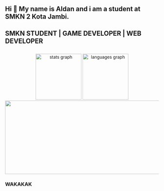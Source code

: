 ## Hi 👋 My name is Aldan and i am a student at SMKN 2 Kota Jambi.

## SMKN STUDENT | GAME DEVELOPER | WEB DEVELOPER

##

<div align="center">
  <img src="https://github-readme-stats.vercel.app/api?username=aldanziikri&hide_title=false&hide_rank=false&show_icons=true&include_all_commits=true&count_private=true&disable_animations=false&theme=dracula&locale=en&hide_border=false" height="150" alt="stats graph"  />
  <img src="https://github-readme-stats.vercel.app/api/top-langs?username=aldanziikri&locale=en&hide_title=false&layout=compact&card_width=320&langs_count=5&theme=dracula&hide_border=false" height="150" alt="languages graph"  />
  <a href="https://github.com/aldanziikri">
    <img height="240cm" width="610em" src="https://github-readme-streak-stats.herokuapp.com/?user=aldanziikri&theme=dracula&count_private=true"/>
  </a>
</div>

###

### WAKAKAK
